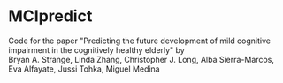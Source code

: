 # MCIpredict
Code for the paper "Predicting the future development of mild cognitive impairment in the cognitively healthy elderly" by  
Bryan A. Strange, Linda Zhang, Christopher J. Long, Alba Sierra-Marcos, Eva Alfayate, Jussi Tohka, Miguel Medina  

